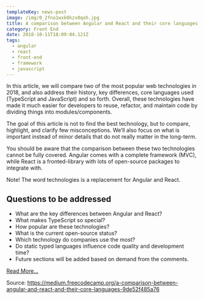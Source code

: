 ```yaml
---
templateKey: news-post
image: /img/0_2fno1wxk0kzx0qoh.jpg
title: A comparison between Angular and React and their core languages
category: Front End
date: 2018-10-11T18:09:04.121Z
tags:
  - angular
  - react
  - front-end
  - framework
  - javascript
---
```

In this article, we will compare two of the most popular web technologies in 2018, and also address their history, key differences, core languages used (TypeScript and JavaScript) and so forth. Overall, these technologies have made it much easier for developers to reuse, refactor, and maintain code by dividing things into modules/components.



The goal of this article is not to find the best technology, but to compare, highlight, and clarify few misconceptions. We’ll also focus on what is important instead of minor details that do not really matter in the long-term.



You should be aware that the comparison between these two technologies cannot be fully covered. Angular comes with a complete framework (MVC), while React is a fronted-library with lots of open-source packages to integrate with.



Note! The word technologies is a replacement for Angular and React.



## Questions to be addressed

* What are the key differences between Angular and React?
* What makes TypeScript so special?
* How popular are these technologies?
* What is the current open-source status?
* Which technology do companies use the most?
* Do static typed languages influence code quality and development time?
* Future sections will be added based on demand from the comments.



[Read More...](https://medium.freecodecamp.org/a-comparison-between-angular-and-react-and-their-core-languages-9de52f485a76)

Source: https://medium.freecodecamp.org/a-comparison-between-angular-and-react-and-their-core-languages-9de52f485a76
